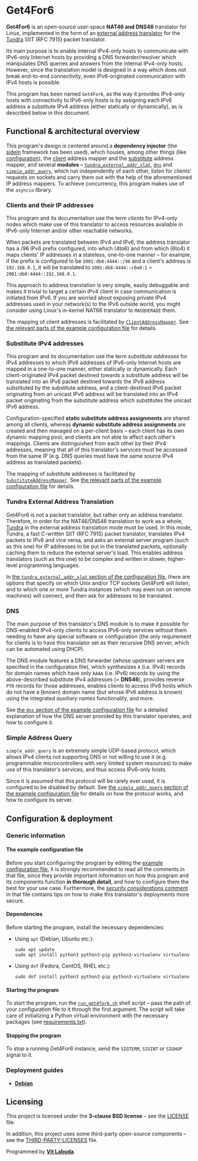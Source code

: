 <!--
Copyright (c) 2022 Vít Labuda. All rights reserved.

Redistribution and use in source and binary forms, with or without modification, are permitted provided that the
following conditions are met:
 1. Redistributions of source code must retain the above copyright notice, this list of conditions and the following
    disclaimer.
 2. Redistributions in binary form must reproduce the above copyright notice, this list of conditions and the
    following disclaimer in the documentation and/or other materials provided with the distribution.
 3. Neither the name of the copyright holder nor the names of its contributors may be used to endorse or promote
    products derived from this software without specific prior written permission.

THIS SOFTWARE IS PROVIDED BY THE COPYRIGHT HOLDERS AND CONTRIBUTORS "AS IS" AND ANY EXPRESS OR IMPLIED WARRANTIES,
INCLUDING, BUT NOT LIMITED TO, THE IMPLIED WARRANTIES OF MERCHANTABILITY AND FITNESS FOR A PARTICULAR PURPOSE ARE
DISCLAIMED. IN NO EVENT SHALL THE COPYRIGHT HOLDER OR CONTRIBUTORS BE LIABLE FOR ANY DIRECT, INDIRECT, INCIDENTAL,
SPECIAL, EXEMPLARY, OR CONSEQUENTIAL DAMAGES (INCLUDING, BUT NOT LIMITED TO, PROCUREMENT OF SUBSTITUTE GOODS OR
SERVICES; LOSS OF USE, DATA, OR PROFITS; OR BUSINESS INTERRUPTION) HOWEVER CAUSED AND ON ANY THEORY OF LIABILITY,
WHETHER IN CONTRACT, STRICT LIABILITY, OR TORT (INCLUDING NEGLIGENCE OR OTHERWISE) ARISING IN ANY WAY OUT OF THE USE
OF THIS SOFTWARE, EVEN IF ADVISED OF THE POSSIBILITY OF SUCH DAMAGE.
-->

# Get4For6
**Get4For6** is an open-source user-space **NAT46 and DNS46** translator for Linux, implemented in the form of an
[external address translator](https://github.com/vitlabuda/tundra-nat64/blob/main/external_addr_xlat/EXTERNAL-ADDR-XLAT-PROTOCOL.md)
for the [Tundra](https://github.com/vitlabuda/tundra-nat64) SIIT (RFC 7915) packet translator.

Its main purpose is to enable internal IPv4-only hosts to communicate with IPv6-only Internet hosts by providing a 
DNS forwarder/resolver which manipulates DNS queries and answers from the internal IPv4-only hosts. However, since the
translation model is designed in a way which does not break end-to-end connectivity, even IPv6-originated 
communication with IPv4 hosts is possible.

This program has been named `Get4For6`, as the way it provides IPv4-only hosts with connectivity to IPv6-only hosts is
by assigning each IPv6 address a substitute IPv4 address (either statically or dynamically), as is described below in 
this document.





## Functional & architectural overview
This program's design is centered around a **dependency injector** (the [sidein](https://github.com/vitlabuda/sidein)
framework has been used), which houses, among other things (like [configuration](src/get4for6/config)), the 
[client](src/get4for6/addr_mapper/client) address mapper and the [substitute](src/get4for6/addr_mapper/substitute) 
address mapper, and several **modules** – [`tundra_external_addr_xlat`](src/get4for6/modules/m_xax), 
[`dns`](src/get4for6/modules/m_dns) and [`simple_addr_query`](src/get4for6/modules/m_saq), which run independently 
of each other, listen for clients' requests on sockets and carry them out with the help of the aforementioned IP 
address mappers. To achieve concurrency, this program makes use of the `asyncio` library.



### Clients and their IP addresses
This program and its documentation use the term _clients_ for IPv4-only nodes which make use of this translator to
access resources available in IPv6-only Internet and/or other reachable networks. 

When packets are translated between IPv4 and IPv6, the address translator has a /96 IPv6 prefix configured, into 
which (4to6) and from which (6to4) it maps clients' IP addresses in a stateless, one-to-one manner – for example, if 
the prefix is configured to be `2001:db8:4444::/96` and a client's address is `192.168.0.1`, it will be translated to 
`2001:db8:4444::c0a8:1` = `2001:db8:4444::192.168.0.1`.

This approach to address translation is very simple, easily debuggable and makes it trivial to target a certain IPv4
client in case communication is initiated from IPv6. If you are worried about exposing private IPv4 addresses
used in your network(s) to the IPv6 outside world, you might consider using Linux's in-kernel NAT66 translator to 
`MASQUERADE` them.

The mapping of client addresses is facilitated by 
[`ClientAddressMapper`](src/get4for6/addr_mapper/client/ClientAddressMapper.py). 
See [the relevant parts of the example configuration file](get4for6.example.toml#L21-L43) for details.



### Substitute IPv4 addresses
This program and its documentation use the term _substitute addresses_ for IPv4 addresses to which IPv6 addresses
of IPv6-only Internet hosts are mapped in a one-to-one manner, either statically or dynamically. Each
client-originated IPv4 packet destined towards a substitute address will be translated into an IPv6 packet destined
towards the IPv6 address substituted by the substitute address, and a client-destined IPv6 packet originating from an
unicast IPv6 address will be translated into an IPv4 packet originating from the substitute address which
substitutes the unicast IPv6 address.

Configuration-specified **static substitute address assignments** are shared among all clients, whereas **dynamic
substitute address assignments** are created and then managed on a per-client basis – each client has its own dynamic 
mapping pool, and clients are not able to affect each other's mappings. Clients are distinguished from each other by 
their IPv4 addresses, meaning that all of this translator's services must be accessed from the same IP (e.g. DNS 
queries must have the same source IPv4 address as translated packets). 

The mapping of substitute addresses is facilitated by
[`SubstituteAddressMapper`](src/get4for6/addr_mapper/substitute/SubstituteAddressMapper.py).
See [the relevant parts of the example configuration file](get4for6.example.toml#L47-L116) for details.



### Tundra External Address Translation
Get4For6 is not a packet translator, but rather only an address translator. Therefore, in order for the NAT46/DNS46
translation to work as a whole, [Tundra](https://github.com/vitlabuda/tundra-nat64) in the external address
translation mode must be used. In this mode, Tundra, a fast C-written SIIT (RFC 7915) packet translator, translates
IPv4 packets to IPv6 and vice versa, and asks an external server program (such as this one) for IP addresses to be put 
in the translated packets, optionally caching them to reduce the external server's load. This enables address 
translators (such as this one) to be complex and written in slower, higher-level programming languages.

In [the `tundra_external_addr_xlat` section of the configuration file](get4for6.example.toml#L140-L158), there are 
options that specify on which Unix and/or TCP sockets Get4For6 will listen, and to which one or more Tundra instances 
(which may even run on remote machines) will connect, and then ask for addresses to be translated.



### DNS
The main purpose of this translator's DNS module is to make it possible for DNS-enabled IPv4-only clients to access
IPv6-only services without them needing to have any special software or configuration (the only requirement for
clients is to have this translator set as their recursive DNS server, which can be automated using DHCP).

The DNS module features a DNS forwarder (whose upstream servers are specified in the configuration file), which
synthesizes `A` (i.e. IPv4) records for domain names which have only `AAAA` (i.e. IPv6) records by using the 
above-described substitute IPv4 addresses (= **DNS46**), provides reverse `PTR` records for those addresses, enables 
clients to access IPv6 hosts which do not have a (known) domain name (but whose IPv6 address is known) using the 
integrated _auxiliary names_ functionality, and more.

See [the `dns` section of the example configuration file](get4for6.example.toml#L165-L190) for a detailed explanation 
of how the DNS server provided by this translator operates, and how to configure it.



### Simple Address Query
`simple_addr_query` is an extremely simple UDP-based protocol, which allows IPv4 clients not supporting DNS or not 
willing to use it (e.g. programmable microcontrollers with very limited system resources) to make use of this 
translator's services, and thus access IPv6-only hosts.

Since it is assumed that this protocol will be rarely ever used, it is configured to be disabled by default.
See [the `simple_addr_query` section of the example configuration file](get4for6.example.toml#L269-L294) for details 
on how the protocol works, and how to configure its server.





## Configuration & deployment

### Generic information

#### The example configuration file
Before you start configuring the program by editing the [example configuration file](get4for6.example.toml), it is
strongly recommended to read all the comments in that file, since they provide important information on how this 
program and its components function **in thorough detail**, and how to configure them the best for your use case.
Furthermore, the [_security considerations_ comment](get4for6.example.toml#L118-L134) in that file contains tips on how 
to make this translator's deployments more secure.

#### Dependencies
Before starting the program, install the necessary dependencies:
- Using `apt` (Debian, Ubuntu etc.):
  ```shell
  sudo apt update
  sudo apt install python3 python3-pip python3-virtualenv virtualenv
  ```
- Using `dnf` (Fedora, CentOS, RHEL etc.):
  ```shell
  sudo dnf install python3 python3-pip python3-virtualenv virtualenv
  ```

#### Starting the program
To start the program, run the [`run_get4for6.sh`](src/run_get4for6.sh) shell script – pass the path of your 
configuration file to it through the first argument. The script will take care of initializing a Python virtual
environment with the necessary packages (see [requirements.txt](src/requirements.txt)).

#### Stopping the program
To stop a running Get4For6 instance, send the `SIGTERM`, `SIGINT` or `SIGHUP` signal to it.



### Deployment guides
- **[Debian](deployment_guides/debian)**





## Licensing
This project is licensed under the **3-clause BSD license** – see the [LICENSE](LICENSE) file.

In addition, this project uses some third-party open-source components – see the 
[THIRD-PARTY-LICENSES](THIRD-PARTY-LICENSES) file.

Programmed by **[Vít Labuda](https://vitlabuda.cz/)**.
